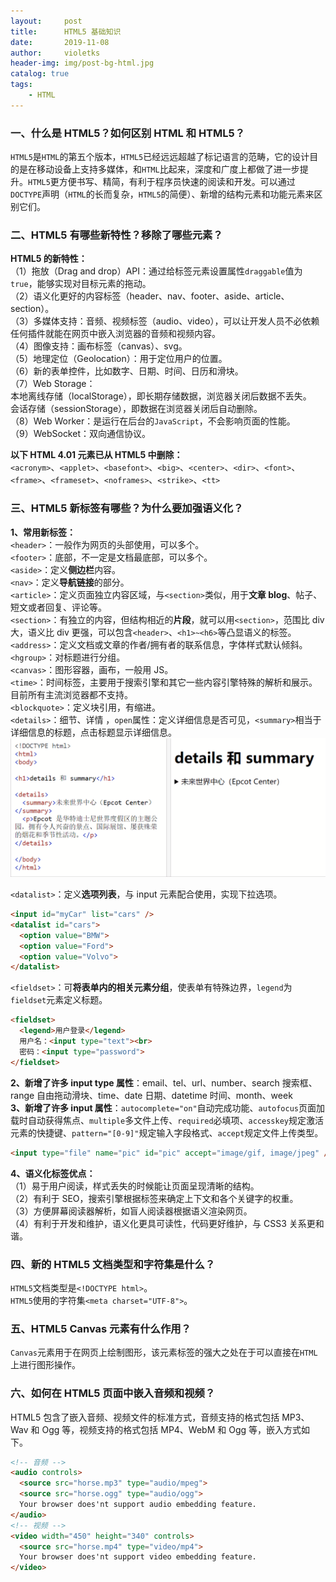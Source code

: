 ```yaml
---
layout:     post
title:      HTML5 基础知识
date:       2019-11-08
author:     violetks
header-img: img/post-bg-html.jpg
catalog: true
tags:
    - HTML
---
```


### 一、什么是 HTML5？如何区别 HTML 和 HTML5？
`HTML5`是`HTML`的第五个版本，`HTML5`已经远远超越了标记语言的范畴，它的设计目的是在移动设备上支持多媒体，和`HTML`比起来，深度和广度上都做了进一步提升。`HTML5`更方便书写、精简，有利于程序员快速的阅读和开发。可以通过`DOCTYPE`声明（`HTML`的长而复杂，`HTML5`的简便）、新增的结构元素和功能元素来区别它们。

### 二、HTML5 有哪些新特性？移除了哪些元素？
**HTML5 的新特性：**<br>
（1）拖放（Drag and drop）API：通过给标签元素设置属性`draggable`值为`true`，能够实现对目标元素的拖动。<br>
（2）语义化更好的内容标签（header、nav、footer、aside、article、section）。<br>
（3）多媒体支持：音频、视频标签（audio、video），可以让开发人员不必依赖任何插件就能在网页中嵌入浏览器的音频和视频内容。<br>
（4）图像支持：画布标签（canvas）、svg。<br>
（5）地理定位（Geolocation）：用于定位用户的位置。<br>
（6）新的表单控件，比如数字、日期、时间、日历和滑块。<br>
（7）Web Storage：<br>
本地离线存储（localStorage），即长期存储数据，浏览器关闭后数据不丢失。<br>
会话存储（sessionStorage），即数据在浏览器关闭后自动删除。<br>
（8）Web Worker：是运行在后台的`JavaScript`，不会影响页面的性能。<br>
（9）WebSocket：双向通信协议。<br>

**以下 HTML 4.01 元素已从 HTML5 中删除：**<br>
`<acronym>`、`<applet>`、`<basefont>`、`<big>`、`<center>`、`<dir>`、`<font>`、`<frame>`、`<frameset>`、`<noframes>`、`<strike>`、`<tt>`

### 三、HTML5 新标签有哪些？为什么要加强语义化？
**1、常用新标签：**<br>
`<header>`：一般作为网页的头部使用，可以多个。<br>
`<footer>`：底部，不一定是文档最底部，可以多个。<br>
`<aside>`：定义**侧边栏**内容。<br>
`<nav>`：定义**导航链接**的部分。<br>
`<article>`：定义页面独立内容区域，与`<section>`类似，用于**文章 blog**、帖子、短文或者回复、评论等。<br>
`<section>`：有独立的内容，但结构相近的**片段**，就可以用`<section>`，范围比 div 大，语义比 div 更强，可以包含`<header>`、`<h1>~<h6>`等凸显语义的标签。<br>
`<address>`：定义文档或文章的作者/拥有者的联系信息，字体样式默认倾斜。<br>
`<hgroup>`：对标题进行分组。<br>
`<canvas>`：图形容器，画布，一般用 JS。<br>
`<time>`：时间标签，主要用于搜索引擎和其它一些内容引擎特殊的解析和展示。目前所有主流浏览器都不支持。<br>
`<blockquote>`：定义块引用，有缩进。<br>
`<details>`：细节、详情 ，`open`属性：定义详细信息是否可见，`<summary>`相当于详细信息的标题，点击标题显示详细信息。<br>
![details.gif](/instructPic/details.gif)

`<datalist>`：定义**选项列表**，与 input 元素配合使用，实现下拉选项。<br>
```html
<input id="myCar" list="cars" />
<datalist id="cars">
  <option value="BMW">
  <option value="Ford">
  <option value="Volvo">
</datalist>
```
`<fieldset>`：可**将表单内的相关元素分组**，使表单有特殊边界，`legend`为`fieldset`元素定义标题。<br>
```html
<fieldset>
  <legend>用户登录</legend>
  用户名：<input type="text"><br>
  密码：<input type="password">
</fieldset>
```

**2、新增了许多 input type 属性**：email、tel、url、number、search 搜索框、range 自由拖动滑块、time、date 日期、datetime 时间、month、week<br>
**3、新增了许多 input 属性**：`autocomplete="on"`自动完成功能、`autofocus`页面加载时自动获得焦点、`multiple`多文件上传、`required`必填项、`accesskey`规定激活元素的快捷键、`pattern="[0-9]"`规定输入字段格式、`accept`规定文件上传类型。<br>
```html
<input type="file" name="pic" id="pic" accept="image/gif, image/jpeg" />
```

**4、语义化标签优点：**<br>
（1）易于用户阅读，样式丢失的时候能让页面呈现清晰的结构。<br>
（2）有利于 SEO，搜索引擎根据标签来确定上下文和各个关键字的权重。<br>
（3）方便屏幕阅读器解析，如盲人阅读器根据语义渲染网页。<br>
（4）有利于开发和维护，语义化更具可读性，代码更好维护，与 CSS3 关系更和谐。<br>

### 四、新的 HTML5 文档类型和字符集是什么？
`HTML5`文档类型是`<!DOCTYPE html>`。<br>
`HTML5`使用的字符集`<meta charset="UTF-8">`。

### 五、HTML5 Canvas 元素有什么作用？
`Canvas`元素用于在网页上绘制图形，该元素标签的强大之处在于可以直接在`HTML`上进行图形操作。<br>

### 六、如何在 HTML5 页面中嵌入音频和视频？
HTML5 包含了嵌入音频、视频文件的标准方式，音频支持的格式包括 MP3、Wav 和 Ogg 等，视频支持的格式包括 MP4、WebM 和 Ogg 等，嵌入方式如下。

```html
<!-- 音频 -->
<audio controls>
  <source src="horse.mp3" type="audio/mpeg">
  <source src="horse.ogg" type="audio/ogg">
  Your browser does'nt support audio embedding feature.
</audio>
<!-- 视频 -->
<video width="450" height="340" controls>
  <source src="horse.mp4" type="video/mp4">
  Your browser does'nt support video embedding feature.
</video>
```

